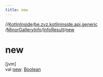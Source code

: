 ```yaml
---
title: new
---
```

//[KotlinInside](../../../../index.html)/[be.zvz.kotlininside.api.generic](../../index.html)
/[MinorGalleryInfo](../index.html)/[InfoResult](index.html)/[new](new.html)

# new

[jvm]\
val [new](new.html): [Boolean](https://kotlinlang.org/api/latest/jvm/stdlib/kotlin/-boolean/index.html)




